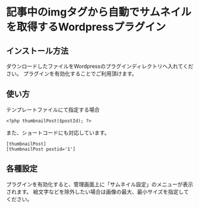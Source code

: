 # 記事中のimgタグから自動でサムネイルを取得するWordpressプラグイン
## インストール方法
ダウンロードしたファイルをWordpressのプラグインディレクトリへ入れてください。
プラグインを有効化することでご利用頂けます。

## 使い方
テンプレートファイルにて指定する場合
```
<?php thumbnailPost($postId); ?>
```
また、ショートコードにも対応しています。
```
[thumbnailPost]
[thumbnailPost postid='1']
```

## 各種設定
プラグインを有効化すると、管理画面上に「サムネイル設定」のメニューが表示されます。
絵文字などを除外したい場合は画像の最大、最小サイズを指定してください。